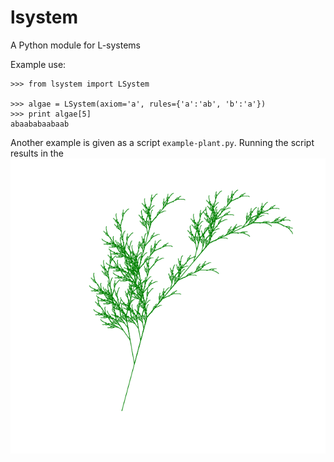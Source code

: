 lsystem
=======

A Python module for L-systems

Example use:

    >>> from lsystem import LSystem

    >>> algae = LSystem(axiom='a', rules={'a':'ab', 'b':'a'})
    >>> print algae[5]
    abaababaabaab

Another example is given as a script `example-plant.py`.
Running the script results in the ![plant image](imgs/plant6.png)
